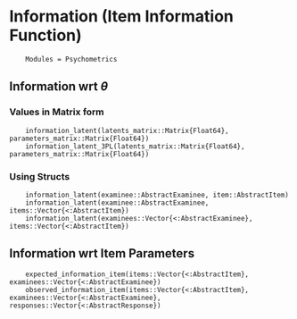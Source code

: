 # Information (Item Information Function)

```@meta
    Modules = Psychometrics
```

## Information wrt $\theta$

### Values in Matrix form

```@docs
    information_latent(latents_matrix::Matrix{Float64}, parameters_matrix::Matrix{Float64})
    information_latent_3PL(latents_matrix::Matrix{Float64}, parameters_matrix::Matrix{Float64})
```

### Using Structs

```@docs
    information_latent(examinee::AbstractExaminee, item::AbstractItem)
    information_latent(examinee::AbstractExaminee, items::Vector{<:AbstractItem})
    information_latent(examinees::Vector{<:AbstractExaminee}, items::Vector{<:AbstractItem})
```

## Information wrt Item Parameters

```@docs
    expected_information_item(items::Vector{<:AbstractItem}, examinees::Vector{<:AbstractExaminee})
    observed_information_item(items::Vector{<:AbstractItem}, examinees::Vector{<:AbstractExaminee}, responses::Vector{<:AbstractResponse})
```
